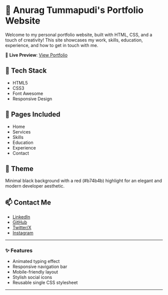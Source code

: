 # 💼 Anurag Tummapudi's Portfolio Website

Welcome to my personal portfolio website, built with HTML, CSS, and a touch of creativity! This site showcases my work, skills, education, experience, and how to get in touch with me.

🔗 **Live Preview**: [View Portfolio](https://anuragtummapudi.github.io/Personal-Portfolio/)

## 🚀 Tech Stack
- HTML5
- CSS3
- Font Awesome
- Responsive Design

## 📂 Pages Included
- Home
- Services
- Skills
- Education
- Experience
- Contact

## 🎨 Theme
Minimal black background with a red (#b74b4b) highlight for an elegant and modern developer aesthetic.

## 📫 Contact Me
- [LinkedIn](https://linkedin.com/in/anuragtummapudi)
- [GitHub](https://github.com/AnuragTummapudi)
- [Twitter/X](https://x.com/AnuragT24072007)
- [Instagram](https://instagram.com/anurag_tummapudi)

---

### ✨ Features
- Animated typing effect
- Responsive navigation bar
- Mobile-friendly layout
- Stylish social icons
- Reusable single CSS stylesheet

---
